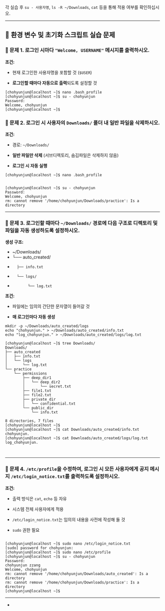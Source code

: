 각 실습 후 `su - 사용자명`, `ls -R ~/Downloads`, `cat` 등을 통해 적용 여부를 확인하십시오.

---

## **🧪 환경 변수 및 초기화 스크립트 실습 문제**

### **🔹 문제 1\. 로그인 시마다 `"Welcome, USERNAME"` 메시지를 출력하시오.**

**조건:**

* 현재 로그인한 사용자명을 포함할 것 (`$USER`)

* **로그인할 때마다 자동으로 출력**되도록 설정할 것
```
[chohyunjun@localhost ~]$ nano .bash_profile
[chohyunjun@localhost ~]$ su - chohyunjun
Password: 
Welcome, chohyunjun
[chohyunjun@localhost ~]$ 
```

  ### **🔹 문제 2\. 로그인 시 사용자의 `Downloads/` 폴더 내 일반 파일을 삭제하시오.**

**조건:**

* 경로: `~/Downloads/`

* **일반 파일만 삭제** (서브디렉토리, 숨김파일은 삭제하지 않음)

* **로그인 시 자동 실행**
```
[chohyunjun@localhost ~]$ nano .bash_profile 


[chohyunjun@localhost ~]$ su - chohyunjun 
Password: 
Welcome, chohyunjun
rm: cannot remove '/home/chohyunjun/Downloads/practice': Is a directory
```
  ---

  ### **🔹 문제 3\. 로그인할 때마다 `~/Downloads/` 경로에 다음 구조로 디렉토리 및 파일을 자동 생성하도록 설정하시오.**

**생성 구조:**

* \~/Downloads/  
*  └── auto\_created/  
*       ├── info.txt  
*       └── logs/  
*            └── log.txt


**조건:**

* 파일에는 임의의 간단한 문자열이 들어갈 것

* **매 로그인마다 자동 생성**
```
mkdir -p ~/Downloads/auto_created/logs
echo "chohyunjun." > ~/Downloads/auto_created/info.txt
echo "log_chohyunjun." > ~/Downloads/auto_created/logs/log.txt

[chohyunjun@localhost ~]$ tree Downloads/
Downloads/
├── auto_created
│   ├── info.txt
│   └── logs
│       └── log.txt
└── practice
    └── permissions
        ├── deep_dir1
        │   └── deep_dir2
        │       └── secret.txt
        ├── file1.txt
        ├── file2.txt
        ├── private_dir
        │   └── confidential.txt
        └── public_dir
            └── info.txt

8 directories, 7 files
[chohyunjun@localhost ~]$ 
[chohyunjun@localhost ~]$ cat Downloads/auto_created/info.txt
chohyunjun.
[chohyunjun@localhost ~]$ cat Downloads/auto_created/logs/log.txt 
log_chohyunjun.



```
  ---


  ### **🔹 문제 4\. `/etc/profile`을 수정하여, 로그인 시 모든 사용자에게 공지 메시지 `/etc/login_notice.txt`를 출력하도록 설정하시오.**

**조건:**

* 출력 방식은 `cat`, `echo` 등 자유

* 시스템 전체 사용자에게 적용

* `/etc/login_notice.txt`는 임의의 내용을 사전에 작성해 둘 것

* `sudo` 권한 필요
```

[chohyunjun@localhost ~]$ sudo nano /etc/login_notice.txt
[sudo] password for chohyunjun: 
[chohyunjun@localhost ~]$ sudo nano /etc/profile
[chohyunjun@localhost ~]$ su - chohyunjun 
Password: 
chohyunjun zzang
Welcome, chohyunjun
rm: cannot remove '/home/chohyunjun/Downloads/auto_created': Is a directory
rm: cannot remove '/home/chohyunjun/Downloads/practice': Is a directory
[chohyunjun@localhost ~]$ 
```

  ---

* 


